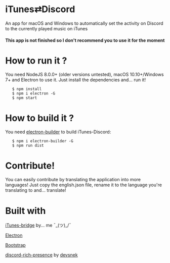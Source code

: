 # iTunes⇄Discord
An app for macOS and Windows to automatically set the activity on Discord to the currently played music on iTunes

#### This app is not finished so I don't recommend you to use it for the moment

# How to run it ?
You need NodeJS 8.0.0+ (older versions untested), macOS 10.10+/Windows 7+ and Electron to use it. Just install the dependencies and... run it!
    
       $ npm install
       $ npm i electron -G
       $ npm start
       
       
# How to build it ?
You need [electron-builder](https://github.com/electron-userland/electron-builder) to build iTunes-Discord:
       
       $ npm i electron-builder -G
       $ npm run dist
       
       
# Contribute!

You can easily contribute by translating the application into more languages! Just copy the english.json file, rename it to the language you're translating to and... translate!       
# Built with

[iTunes-bridge](https://github.com/AngryKiller/iTunes-bridge) by... me ¯\_(ツ)_/¯

[Electron](https://github.com/electron/electron)

[Bootstrap](https://getbootstrap.com)

[discord-rich-presence](https://github.com/devsnek/discord-rich-presence) by [devsnek](https://github.com/devsnek/discord-rich-presence)